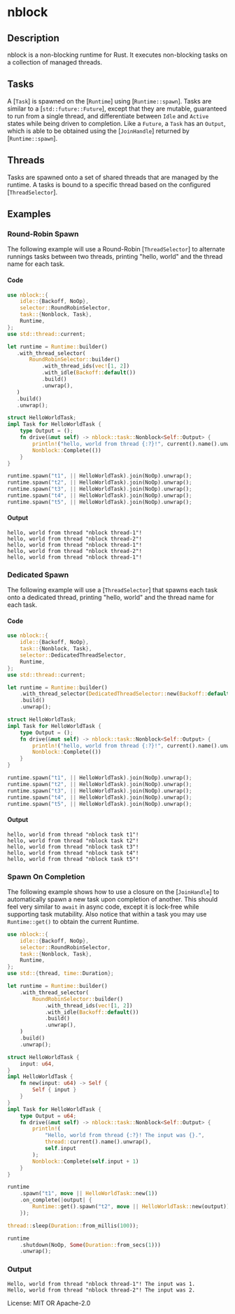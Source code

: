 # nblock

## Description

nblock is a non-blocking runtime for Rust.
It executes non-blocking tasks on a collection of managed threads.

## Tasks

A [`Task`] is spawned on the [`Runtime`] using [`Runtime::spawn`].
Tasks are similar to a [`std::future::Future`], except that they are mutable, guaranteed to run from a single thread, and differentiate between `Idle` and `Active` states while being driven to completion.
Like a `Future`, a `Task` has an `Output`, which is able to be obtained using the [`JoinHandle`] returned by [`Runtime::spawn`].

## Threads

Tasks are spawned onto a set of shared threads that are managed by the runtime.
A tasks is bound to a specific thread based on the configured [`ThreadSelector`].

## Examples

### Round-Robin Spawn

The following example will use a Round-Robin [`ThreadSelector`] to alternate runnings tasks between two threads, printing "hello, world" and the thread name for each task.

#### Code

```rust
use nblock::{
    idle::{Backoff, NoOp},
    selector::RoundRobinSelector,
    task::{Nonblock, Task},
    Runtime,
};
use std::thread::current;

let runtime = Runtime::builder()
   .with_thread_selector(
       RoundRobinSelector::builder()
           .with_thread_ids(vec![1, 2])
           .with_idle(Backoff::default())
           .build()
           .unwrap(),
   )
   .build()
   .unwrap();

struct HelloWorldTask;
impl Task for HelloWorldTask {
    type Output = ();
    fn drive(&mut self) -> nblock::task::Nonblock<Self::Output> {
        println!("hello, world from thread {:?}!", current().name().unwrap());
        Nonblock::Complete(())
    }
}

runtime.spawn("t1", || HelloWorldTask).join(NoOp).unwrap();
runtime.spawn("t2", || HelloWorldTask).join(NoOp).unwrap();
runtime.spawn("t3", || HelloWorldTask).join(NoOp).unwrap();
runtime.spawn("t4", || HelloWorldTask).join(NoOp).unwrap();
runtime.spawn("t5", || HelloWorldTask).join(NoOp).unwrap();
```

#### Output

```
hello, world from thread "nblock thread-1"!
hello, world from thread "nblock thread-2"!
hello, world from thread "nblock thread-1"!
hello, world from thread "nblock thread-2"!
hello, world from thread "nblock thread-1"!
```

### Dedicated Spawn

The following example will use a [`ThreadSelector`] that spawns each task onto a dedicated thread, printing "hello, world" and the thread name for each task.

#### Code
```rust
use nblock::{
    idle::{Backoff, NoOp},
    task::{Nonblock, Task},
    selector::DedicatedThreadSelector,
    Runtime,
};
use std::thread::current;

let runtime = Runtime::builder()
    .with_thread_selector(DedicatedThreadSelector::new(Backoff::default()))
    .build()
    .unwrap();

struct HelloWorldTask;
impl Task for HelloWorldTask {
    type Output = ();
    fn drive(&mut self) -> nblock::task::Nonblock<Self::Output> {
        println!("hello, world from thread {:?}!", current().name().unwrap());
        Nonblock::Complete(())
    }
}

runtime.spawn("t1", || HelloWorldTask).join(NoOp).unwrap();
runtime.spawn("t2", || HelloWorldTask).join(NoOp).unwrap();
runtime.spawn("t3", || HelloWorldTask).join(NoOp).unwrap();
runtime.spawn("t4", || HelloWorldTask).join(NoOp).unwrap();
runtime.spawn("t5", || HelloWorldTask).join(NoOp).unwrap();
```

#### Output

```
hello, world from thread "nblock task t1"!
hello, world from thread "nblock task t2"!
hello, world from thread "nblock task t3"!
hello, world from thread "nblock task t4"!
hello, world from thread "nblock task t5"!
```

### Spawn On Completion

The following example shows how to use a closure on the [`JoinHandle`] to automatically spawn a new task upon completion of another.
This should feel very similar to `await` in async code, except it is lock-free while supporting task mutability.
Also notice that within a task you may use `Runtime::get()` to obtain the current Runtime.

```rust
use nblock::{
    idle::{Backoff, NoOp},
    selector::RoundRobinSelector,
    task::{Nonblock, Task},
    Runtime,
};
use std::{thread, time::Duration};

let runtime = Runtime::builder()
    .with_thread_selector(
        RoundRobinSelector::builder()
            .with_thread_ids(vec![1, 2])
            .with_idle(Backoff::default())
            .build()
            .unwrap(),
    )
    .build()
    .unwrap();

struct HelloWorldTask {
    input: u64,
}
impl HelloWorldTask {
    fn new(input: u64) -> Self {
        Self { input }
    }
}
impl Task for HelloWorldTask {
    type Output = u64;
    fn drive(&mut self) -> nblock::task::Nonblock<Self::Output> {
        println!(
            "Hello, world from thread {:?}! The input was {}.",
            thread::current().name().unwrap(),
            self.input
        );
        Nonblock::Complete(self.input + 1)
    }
}

runtime
    .spawn("t1", move || HelloWorldTask::new(1))
    .on_complete(|output| {
        Runtime::get().spawn("t2", move || HelloWorldTask::new(output));
    });

thread::sleep(Duration::from_millis(100));

runtime
    .shutdown(NoOp, Some(Duration::from_secs(1)))
    .unwrap();
```

### Output

```
Hello, world from thread "nblock thread-1"! The input was 1.
Hello, world from thread "nblock thread-2"! The input was 2.
```

License: MIT OR Apache-2.0
